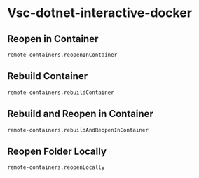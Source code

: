 # Vsc-dotnet-interactive-docker

## Reopen in Container

`remote-containers.reopenInContainer`

## Rebuild Container

`remote-containers.rebuildContainer`

## Rebuild and Reopen in Container

`remote-containers.rebuildAndReopenInContainer`

## Reopen Folder Locally

`remote-containers.reopenLocally`
